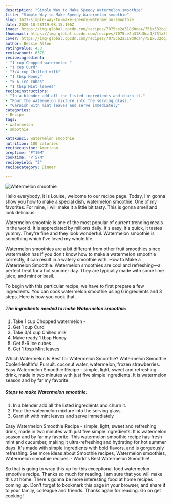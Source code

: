 ```yaml
---
description: "Simple Way to Make Speedy Watermelon smoothie"
title: "Simple Way to Make Speedy Watermelon smoothie"
slug: 3627-simple-way-to-make-speedy-watermelon-smoothie
date: 2020-10-28T19:08:15.106Z
image: https://img-global.cpcdn.com/recipes/7075ce2a318d0ca4/751x532cq70/watermelon-smoothie-recipe-main-photo.jpg
thumbnail: https://img-global.cpcdn.com/recipes/7075ce2a318d0ca4/751x532cq70/watermelon-smoothie-recipe-main-photo.jpg
cover: https://img-global.cpcdn.com/recipes/7075ce2a318d0ca4/751x532cq70/watermelon-smoothie-recipe-main-photo.jpg
author: Bessie Allen
ratingvalue: 4.3
reviewcount: 6378
recipeingredient:
- "1 cup Chopped watermelon "
- "1 cup Curd"
- "3/4 cup Chilled milk"
- "1 tbsp Honey"
- "5-6 Ice cubes"
- "1 tbsp Mint leaves"
recipeinstructions:
- "In a blender add all the listed ingredients and churn it."
- "Pour the watermelon mixture into the serving glass."
- "Garnish with mint leaves and serve immediately"
categories:
- Recipe
tags:
- watermelon
- smoothie

katakunci: watermelon smoothie 
nutrition: 100 calories
recipecuisine: American
preptime: "PT10M"
cooktime: "PT57M"
recipeyield: "2"
recipecategory: Dinner

---
```



![Watermelon smoothie](https://img-global.cpcdn.com/recipes/7075ce2a318d0ca4/751x532cq70/watermelon-smoothie-recipe-main-photo.jpg)

Hello everybody, it is Louise, welcome to our recipe page. Today, I'm gonna show you how to make a special dish, watermelon smoothie. One of my favorites. For mine, I will make it a little bit tasty. This is gonna smell and look delicious.

Watermelon smoothie is one of the most popular of current trending meals in the world. It is appreciated by millions daily. It's easy, it's quick, it tastes yummy. They're fine and they look wonderful. Watermelon smoothie is something which I've loved my whole life.

Watermelon smoothies are a bit different from other fruit smoothies since watermelon has If you don&#39;t know how to make a watermelon smoothie correctly, it can result in a watery smoothie with. How to Make a Watermelon Smoothie. Watermelon smoothies are cool and refreshing—a perfect treat for a hot summer day. They are typically made with some lime juice, and mint or basil.


To begin with this particular recipe, we have to first prepare a few ingredients. You can cook watermelon smoothie using 6 ingredients and 3 steps. Here is how you cook that.

<!--inarticleads1-->

##### The ingredients needed to make Watermelon smoothie:

1. Take 1 cup Chopped watermelon -
1. Get 1 cup Curd
1. Take 3/4 cup Chilled milk
1. Make ready 1 tbsp Honey
1. Get 5-6 Ice cubes
1. Get 1 tbsp Mint leaves


Which Watermelon Is Best for Watermelon Smoothie? Watermelon Smoothie CoolerHealthful Pursuit. coconut water, watermelon, frozen strawberries. Easy Watermelon Smoothie Recipe - simple, light, sweet and refreshing drink, made in two minutes with just five simple ingredients. It is watermelon season and by far my favorite. 

<!--inarticleads2-->

##### Steps to make Watermelon smoothie:

1. In a blender add all the listed ingredients and churn it.
1. Pour the watermelon mixture into the serving glass.
1. Garnish with mint leaves and serve immediately


Easy Watermelon Smoothie Recipe - simple, light, sweet and refreshing drink, made in two minutes with just five simple ingredients. It is watermelon season and by far my favorite. This watermelon smoothie recipe has fresh mint and cucumber, making it ultra-refreshing and hydrating for hot summer days. It&#39;s made with simple ingredients with bold flavors, and is gorgeously refreshing. See more ideas about Smoothie recipes, Watermelon smoothies, Watermelon smoothie recipes. · World&#39;s Best Watermelon Smoothie! 

So that is going to wrap this up for this exceptional food watermelon smoothie recipe. Thanks so much for reading. I am sure that you will make this at home. There's gonna be more interesting food at home recipes coming up. Don't forget to bookmark this page in your browser, and share it to your family, colleague and friends. Thanks again for reading. Go on get cooking!

